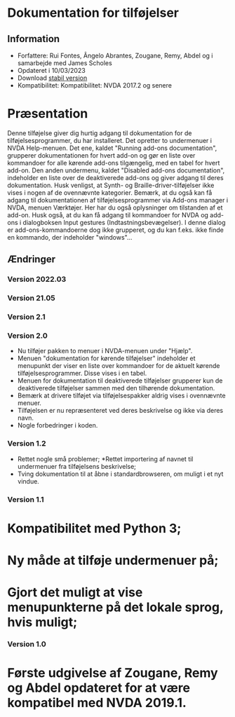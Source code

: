 ﻿# Dokumentation for tilføjelser #
## Information ##
* Forfattere: Rui Fontes, Ângelo Abrantes, Zougane, Remy, Abdel og i samarbejde med James Scholes
* Opdateret i 10/03/2023
* Download [stabil version][1]
* Kompatibilitet: Kompatibilitet: NVDA 2017.2 og senere


# Præsentation #
Denne tilføjelse giver dig hurtig adgang til dokumentation for de tilføjelsesprogrammer, du har installeret.  Det opretter to undermenuer i NVDA Help-menuen.  Det ene, kaldet \"Running add-ons documentation\", grupperer dokumentationen for hvert add-on og gør en liste over kommandoer for alle kørende add-ons tilgængelig, med en tabel for hvert add-on.  Den anden undermenu, kaldet \"Disabled add-ons documentation\", indeholder en liste over de deaktiverede add-ons og giver adgang til deres dokumentation.  Husk venligst, at Synth- og Braille-driver-tilføjelser ikke vises i nogen af de ovennævnte kategorier.  Bemærk, at du også kan få adgang til dokumentationen af tilføjelsesprogrammer via Add-ons manager i NVDA, menuen Værktøjer. Her har du også oplysninger om tilstanden af et add-on.  Husk også, at du kan få adgang til kommandoer for NVDA og add-ons i dialogboksen Input gestures (Indtastningsbevægelser). I denne dialog er add-ons-kommandoerne dog ikke grupperet, og du kan f.eks. ikke finde en kommando, der indeholder \"windows\"...


## Ændringer ##
### Version 2022.03 ###

### Version 21.05 ###

### Version 2.1 ###

### Version 2.0 ###
* Nu tilføjer pakken to menuer i NVDA-menuen under \"Hjælp\".
* Menuen \"dokumentation for kørende tilføjelser\" indeholder et menupunkt der viser en liste over kommandoer for de aktuelt kørende tilføjelsesprogrammer. Disse vises i en tabel.
* Menuen for dokumentation til deaktiverede tilføjelser grupperer kun de deaktiverede tilføjelser sammen med den tilhørende dokumentation.
* Bemærk at drivere tilføjet via tilføjelsespakker aldrig vises i ovennævnte menuer.
* Tilføjelsen er nu repræsenteret ved deres beskrivelse og ikke via deres navn.
* Nogle forbedringer i koden.

### Version 1.2 ###
* Rettet nogle små problemer;
*Rettet importering af navnet til undermenuer fra tilføjelsens beskrivelse;
* Tving dokumentation til at åbne i standardbrowseren, om muligt i et nyt vindue.

### Version 1.1 ###
# Kompatibilitet med Python 3;
# Ny måde at tilføje undermenuer på;
# Gjort det muligt at vise menupunkterne på det lokale sprog, hvis muligt;

### Version 1.0 ###
# Første udgivelse af Zougane, Remy og Abdel opdateret for at være kompatibel med NVDA 2019.1.

[1]: https://github.com/ruifontes/addonsHelp/releases/download/2023.03.10/addonsHelp-2023.03.10.nvda-addon

